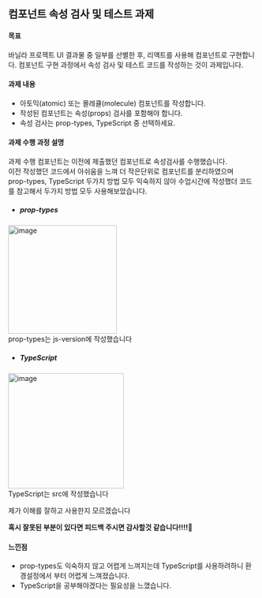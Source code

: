 ## 컴포넌트 속성 검사 및 테스트 과제

####  목표

바닐라 프로젝트 UI 결과물 중 일부를 선별한 후, 리액트를 사용해 컴포넌트로 구현합니다. 컴포넌트 구현 과정에서 속성 검사 및 테스트 코드를 작성하는 것이 과제입니다.

#### 과제 내용

- 아토믹(atomic) 또는 몰레큘(molecule) 컴포넌트를 작성합니다.
- 작성된 컴포넌트는 속성(props) 검사를 포함해야 합니다.
- 속성 검사는 prop-types, TypeScript 중 선택하세요.

#### 과제 수행 과정 설명

과제 수행 컴포넌트는 이전에 제출했던 컴포넌트로 속성검사를 수행했습니다.<br/>
이전 작성했던 코드에서 아쉬움을 느껴 더 작은단위로 컴포넌트를 분리하였으며<br/>
prop-types, TypeScript 두가지 방법 모두 익숙하지 않아 수업시간에 작성했더 코드를 참고해서 두가지 방법 모두 사용해보았습니다.
- ##### prop-types
<img width="220" alt="image" src="https://github.com/user-attachments/assets/893e663a-5763-435f-90e5-bdcf0f6c5dab">
<br/>
prop-types는 js-version에 작성했습니다<br/>

- ##### TypeScript
<img width="234" alt="image" src="https://github.com/user-attachments/assets/b80bfb73-2d7c-4eb6-9d03-57f4ed9b478b"><br/>
TypeScript는 src에 작성했습니다<br/>


제가 이해를 잘하고 사용한지 모르겠습니다<br/>

**혹시 잘못된 부분이 있다면 피드백 주시면 감사할것 같습니다!!!!🙏**

#### 느낀점

- prop-types도 익숙하지 않고 어렵게 느껴지는데 TypeScript를 사용하려하니 환경설정에서 부터 어렵게 느껴졌습니다.
- TypeScript을 공부해야겠다는 필요성을 느꼈습니다.
